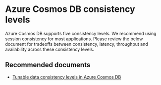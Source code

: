 <properties
	pageTitle="Cosmos Db consistency level"
	description="Cosmos DB Consistency"
	service="microsoft.documentdb"
	resource="databaseAccounts"
	authors="balaksms"
	displayOrder="78"
	selfHelpType="resource"
	supportTopicIds="32597504"
	resourceTags=""
	productPesIds="15585"
	cloudEnvironments="public"
/>

# Azure Cosmos DB consistency levels
Azure Cosmos DB supports five consistency levels.  We recommend using session consistency for most applications.  Please review the below document for tradeoffs between consistency, latency, throughput and availability across these consistency levels.

## **Recommended documents**

* [Tunable data consistency levels in Azure Cosmos DB](https://docs.microsoft.com/azure/cosmos-db/consistency-levels)
